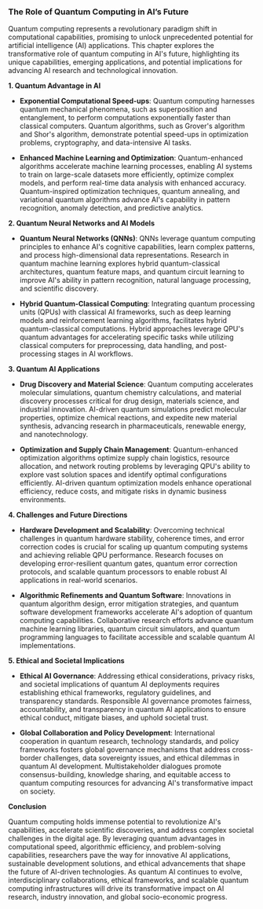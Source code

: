 ### The Role of Quantum Computing in AI’s Future

Quantum computing represents a revolutionary paradigm shift in computational capabilities, promising to unlock unprecedented potential for artificial intelligence (AI) applications. This chapter explores the transformative role of quantum computing in AI's future, highlighting its unique capabilities, emerging applications, and potential implications for advancing AI research and technological innovation.

**1. Quantum Advantage in AI**

- **Exponential Computational Speed-ups**: Quantum computing harnesses quantum mechanical phenomena, such as superposition and entanglement, to perform computations exponentially faster than classical computers. Quantum algorithms, such as Grover's algorithm and Shor's algorithm, demonstrate potential speed-ups in optimization problems, cryptography, and data-intensive AI tasks.
    
- **Enhanced Machine Learning and Optimization**: Quantum-enhanced algorithms accelerate machine learning processes, enabling AI systems to train on large-scale datasets more efficiently, optimize complex models, and perform real-time data analysis with enhanced accuracy. Quantum-inspired optimization techniques, quantum annealing, and variational quantum algorithms advance AI's capability in pattern recognition, anomaly detection, and predictive analytics.
    

**2. Quantum Neural Networks and AI Models**

- **Quantum Neural Networks (QNNs)**: QNNs leverage quantum computing principles to enhance AI's cognitive capabilities, learn complex patterns, and process high-dimensional data representations. Research in quantum machine learning explores hybrid quantum-classical architectures, quantum feature maps, and quantum circuit learning to improve AI's ability in pattern recognition, natural language processing, and scientific discovery.
    
- **Hybrid Quantum-Classical Computing**: Integrating quantum processing units (QPUs) with classical AI frameworks, such as deep learning models and reinforcement learning algorithms, facilitates hybrid quantum-classical computations. Hybrid approaches leverage QPU's quantum advantages for accelerating specific tasks while utilizing classical computers for preprocessing, data handling, and post-processing stages in AI workflows.
    

**3. Quantum AI Applications**

- **Drug Discovery and Material Science**: Quantum computing accelerates molecular simulations, quantum chemistry calculations, and material discovery processes critical for drug design, materials science, and industrial innovation. AI-driven quantum simulations predict molecular properties, optimize chemical reactions, and expedite new material synthesis, advancing research in pharmaceuticals, renewable energy, and nanotechnology.
    
- **Optimization and Supply Chain Management**: Quantum-enhanced optimization algorithms optimize supply chain logistics, resource allocation, and network routing problems by leveraging QPU's ability to explore vast solution spaces and identify optimal configurations efficiently. AI-driven quantum optimization models enhance operational efficiency, reduce costs, and mitigate risks in dynamic business environments.
    

**4. Challenges and Future Directions**

- **Hardware Development and Scalability**: Overcoming technical challenges in quantum hardware stability, coherence times, and error correction codes is crucial for scaling up quantum computing systems and achieving reliable QPU performance. Research focuses on developing error-resilient quantum gates, quantum error correction protocols, and scalable quantum processors to enable robust AI applications in real-world scenarios.
    
- **Algorithmic Refinements and Quantum Software**: Innovations in quantum algorithm design, error mitigation strategies, and quantum software development frameworks accelerate AI's adoption of quantum computing capabilities. Collaborative research efforts advance quantum machine learning libraries, quantum circuit simulators, and quantum programming languages to facilitate accessible and scalable quantum AI implementations.
    

**5. Ethical and Societal Implications**

- **Ethical AI Governance**: Addressing ethical considerations, privacy risks, and societal implications of quantum AI deployments requires establishing ethical frameworks, regulatory guidelines, and transparency standards. Responsible AI governance promotes fairness, accountability, and transparency in quantum AI applications to ensure ethical conduct, mitigate biases, and uphold societal trust.
    
- **Global Collaboration and Policy Development**: International cooperation in quantum research, technology standards, and policy frameworks fosters global governance mechanisms that address cross-border challenges, data sovereignty issues, and ethical dilemmas in quantum AI development. Multistakeholder dialogues promote consensus-building, knowledge sharing, and equitable access to quantum computing resources for advancing AI's transformative impact on society.
    

**Conclusion**

Quantum computing holds immense potential to revolutionize AI's capabilities, accelerate scientific discoveries, and address complex societal challenges in the digital age. By leveraging quantum advantages in computational speed, algorithmic efficiency, and problem-solving capabilities, researchers pave the way for innovative AI applications, sustainable development solutions, and ethical advancements that shape the future of AI-driven technologies. As quantum AI continues to evolve, interdisciplinary collaborations, ethical frameworks, and scalable quantum computing infrastructures will drive its transformative impact on AI research, industry innovation, and global socio-economic progress.